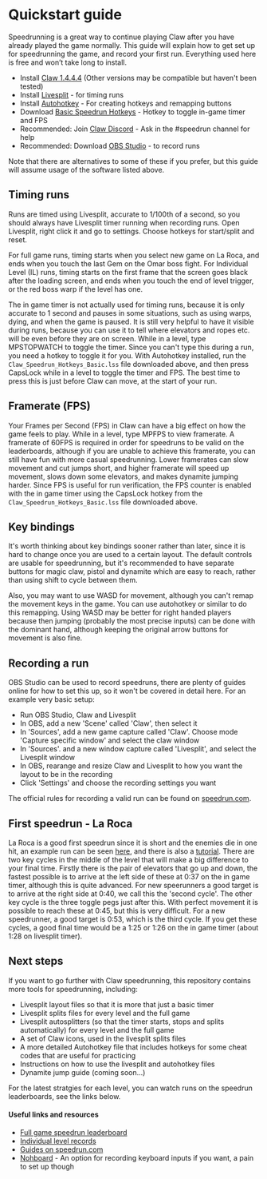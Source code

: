 # Quickstart guide

Speedrunning is a great way to continue playing Claw after you have already played the game normally. This guide will explain how to get set up for speedrunning the game, and record your first run. Everything used here is free and won’t take long to install.

 - Install [Claw 1.4.4.4](https://captainclaw.net/dl/CLAW-1.4.4.4.zip) (Other versions may be compatible but haven't been tested)
 - Install [Livesplit](http://livesplit.org/downloads/) - for timing runs
 - Install [Autohotkey](https://www.autohotkey.com/) - For creating hotkeys and remapping buttons
 - Download [Basic Speedrun Hotkeys](https://www.speedrun.com/tools/Claw_Speedrun_Hotkeys_Basic_3y9m5.lss) - Hotkey to toggle in-game timer and FPS
 - Recommended: Join [Claw Discord](https://discord.gg/2GCj9hj) - Ask in the #speedrun channel for help
 - Recommended: Download [OBS Studio](https://obsproject.com/download) - to record runs
 
 Note that there are alternatives to some of these if you prefer, but this guide will assume usage of the software listed above.
 
 ## Timing runs
 
 Runs are timed using Livesplit, accurate to 1/100th of a second, so you should always have Livesplit timer running when recording runs. Open Livesplit, right click it and go to settings. Choose hotkeys for start/split and reset. 
 
 For full game runs, timing starts when you select new game on La Roca, and ends when you touch the last Gem on the Omar boss fight. For Individual Level (IL) runs, timing starts on the first frame that the screen goes black after the loading screen, and ends when you touch the end of level trigger, or the red boss warp if the level has one.
 
 The in game timer is not actually used for timing runs, because it is only accurate to 1 second and pauses in some situations, such as using warps, dying, and when the game is paused. It is still very helpful to have it visible during runs, because you can use it to tell where elevators and ropes etc. will be even before they are on screen. While in a level, type MPSTOPWATCH to toggle the timer. Since you can't type this during a run, you need a hotkey to toggle it for you. With Autohotkey installed, run the `Claw_Speedrun_Hotkeys_Basic.lss` file downloaded above, and then press CapsLock while in a level to toggle the timer and FPS. The best time to press this is just before Claw can move, at the start of your run.
 
## Framerate (FPS)

Your Frames per Second (FPS) in Claw can have a big effect on how the game feels to play. While in a level, type MPFPS to view framerate. A framerate of 60FPS is required in order for speedruns to be valid on the leaderboards, although if you are unable to achieve this framerate, you can still have fun with more casual speedrunning. Lower framerates can slow movement and cut jumps short, and higher framerate will speed up movement, slows down some elevators, and makes dynamite jumping harder. Since FPS is useful for run verification, the FPS counter is enabled with the in game timer using the CapsLock hotkey from the `Claw_Speedrun_Hotkeys_Basic.lss` file downloaded above.

## Key bindings

It's worth thinking about key bindings sooner rather than later, since it is hard to change once you are used to a certain layout. The default controls are usable for speedrunning, but it's recommended to have separate buttons for magic claw, pistol and dynamite which are easy to reach, rather than using shift to cycle between them.

Also, you may want to use WASD for movement, although you can't remap the movement keys in the game. You can use autohotkey or similar to do this remapping. Using WASD may be better for right handed players because then jumping (probably the most precise inputs) can be done with the dominant hand, although keeping the original arrow buttons for movement is also fine.
 
## Recording a run

OBS Studio can be used to record speedruns, there are plenty of guides online for how to set this up, so it won't be covered in detail here. For an example very basic setup:

- Run OBS Studio, Claw and Livesplit
- In OBS, add a new 'Scene' called 'Claw', then select it
- In 'Sources', add a new game capture called 'Claw'. Choose mode 'Capture specific window' and select the claw window
- In 'Sources'. and a new window capture called 'Livesplit', and select the Livesplit window
- In OBS, rearange and resize Claw and Livesplit to how you want the layout to be in the recording
- Click 'Settings' and choose the recording settings you want

The official rules for recording a valid run can be found on [speedrun.com](https://www.speedrun.com/claw).

## First speedrun - La Roca

La Roca is a good first speedrun since it is short and the enemies die in one hit, an example run can be seen [here](https://www.youtube.com/watch?v=lQPaYqKf-6o), and there is also a [tutorial](https://www.youtube.com/watch?v=bqWTx-3ZFT4). There are two key cycles in the middle of the level that will make a big difference to your final time. Firstly there is the pair of elevators that go up and down, the fastest possible is to arrive at the left side of these at 0:37 on the in game timer, although this is quite advanced. For new speerunners a good target is to arrive at the right side at 0:40, we call this the 'second cycle'. The other key cycle is the three toggle pegs just after this. With perfect movement it is possible to reach these at 0:45, but this is very difficult. For a new speedrunner, a good target is 0:53, which is the third cycle. If you get these cycles, a good final time would be a 1:25 or 1:26 on the in game timer (about 1:28 on livesplit timer).

## Next steps

If you want to go further with Claw speedrunning, this repository contains more tools for speedrunning, including:

- Livesplit layout files so that it is more that just a basic timer
- Livesplit splits files for every level and the full game
- Livesplit autosplitters (so that the timer starts, stops and splits automatically) for every level and the full game
- A set of Claw icons, used in the livesplit splits files
- A more detailed Autohotkey file that includes hotkeys for some cheat codes that are useful for practicing
- Instructions on how to use the livesplit and autohotkey files
- Dynamite jump guide (coming soon...)

For the latest stratgies for each level, you can watch runs on the speedrun leaderboards, see the links below.

#### Useful links and resources

- [Full game speedrun leaderboard](https://www.speedrun.com/claw/full_game)
- [Individual level records](https://www.speedrun.com/claw/individual_levels)
- [Guides on speedrun.com](https://www.speedrun.com/claw/guides)
- [Nohboard](https://sourceforge.net/projects/nohboard/) - An option for recording keyboard inputs if you want, a pain to set up though
